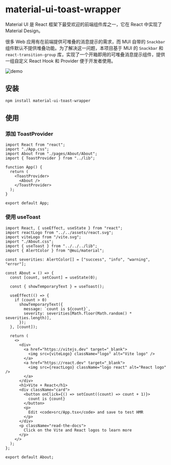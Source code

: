 # material-ui-toast-wrapper

Material UI 是 React 框架下最受欢迎的前端组件库之一，它在 React 中实现了 Material Design。 

很多 Web 应用有在前端提供可堆叠的消息提示的需求，而 MUI 自带的 `Snackbar` 组件默认不提供堆叠功能。为了解决这一问题，本项目基于 MUI 的 `Snackbar` 和 `react-transition-group` 库，实现了一个开箱即用的可堆叠消息提示组件，提供一组自定义 React Hook 和 Provider 便于开发者使用。

![demo](https://vonbrank-images.oss-cn-hangzhou.aliyuncs.com/20230916-material-ui-toast-wrapper/mui-toast-wrapper-demo.gif)

## 安装

```sh
npm install material-ui-toast-wrapper
```

## 使用

### 添加 ToastProvider

```tsx
import React from "react";
import "./App.css";
import About from "./pages/About/About";
import { ToastProvider } from "../lib";

function App() {
  return (
    <ToastProvider>
      <About />
    </ToastProvider>
  );
}

export default App;

```

### 使用 useToast

```tsx
import React, { useEffect, useState } from "react";
import reactLogo from "../../assets/react.svg";
import viteLogo from "/vite.svg";
import "./About.css";
import { useToast } from "../../../lib";
import { AlertColor } from "@mui/material";

const severities: AlertColor[] = ["success", "info", "warning", "error"];

const About = () => {
  const [count, setCount] = useState(0);

  const { showTemporaryText } = useToast();

  useEffect(() => {
    if (count > 0)
      showTemporaryText({
        message: `count is ${count}`,
        severity: severities[Math.floor(Math.random() * severities.length)],
      });
  }, [count]);

  return (
    <>
      <div>
        <a href="https://vitejs.dev" target="_blank">
          <img src={viteLogo} className="logo" alt="Vite logo" />
        </a>
        <a href="https://react.dev" target="_blank">
          <img src={reactLogo} className="logo react" alt="React logo" />
        </a>
      </div>
      <h1>Vite + React</h1>
      <div className="card">
        <button onClick={() => setCount((count) => count + 1)}>
          count is {count}
        </button>
        <p>
          Edit <code>src/App.tsx</code> and save to test HMR
        </p>
      </div>
      <p className="read-the-docs">
        Click on the Vite and React logos to learn more
      </p>
    </>
  );
};

export default About;

```
